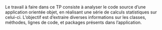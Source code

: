  Le travail à faire dans ce TP consiste à analyser le code source d’une application orientée objet, en réalisant
 une série de calculs statistiques sur celui-ci. L’objectif est d’extraire diverses informations
 sur les classes, méthodes, lignes de code, et packages présents dans l’application.
